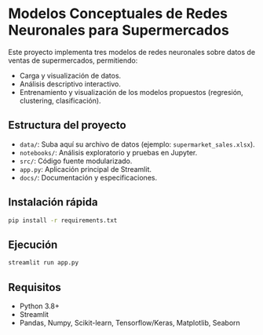 # Modelos Conceptuales de Redes Neuronales para Supermercados

Este proyecto implementa tres modelos de redes neuronales sobre datos de ventas de supermercados, permitiendo:
- Carga y visualización de datos.
- Análisis descriptivo interactivo.
- Entrenamiento y visualización de los modelos propuestos (regresión, clustering, clasificación).

## Estructura del proyecto

- `data/`: Suba aquí su archivo de datos (ejemplo: `supermarket_sales.xlsx`).
- `notebooks/`: Análisis exploratorio y pruebas en Jupyter.
- `src/`: Código fuente modularizado.
- `app.py`: Aplicación principal de Streamlit.
- `docs/`: Documentación y especificaciones.

## Instalación rápida

```bash
pip install -r requirements.txt
```

## Ejecución

```bash
streamlit run app.py
```

## Requisitos
- Python 3.8+
- Streamlit
- Pandas, Numpy, Scikit-learn, Tensorflow/Keras, Matplotlib, Seaborn
